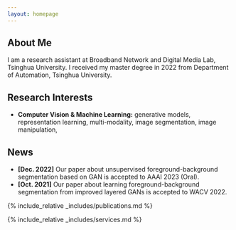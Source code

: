 ```yaml
---
layout: homepage
---
```


## About Me

I am a research assistant at Broadband Network and Digital Media Lab, Tsinghua University. I received my master degree in 2022 from Department of Automation, Tsinghua University.

## Research Interests

<!-- - **Computer Vision:** image recognition, image generation, video captioning
- **Machine Learning:** meta-learning, incremental learning, transfer learning -->

- **Computer Vision & Machine Learning:** generative models, representation learning, multi-modality, image segmentation, image manipulation, 

## News

- **[Dec. 2022]** Our paper about unsupervised foreground-background segmentation based on GAN is accepted to AAAI 2023 (Oral).
- **[Oct. 2021]** Our paper about learning foreground-background segmentation from improved layered GANs is accepted to WACV 2022.

{% include_relative _includes/publications.md %}

{% include_relative _includes/services.md %}

